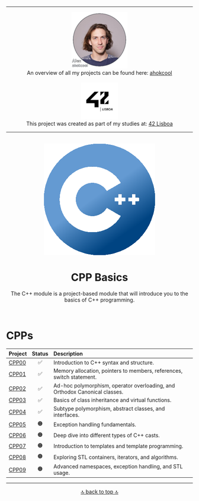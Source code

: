 <!-- ahokcool HEADER START-->
---
<a id="top"></a>
<div align="center">
  <a href="https://github.com/ahokcool/ahokcool/blob/main/README.md">
    <img src="images/alexgit.png" alt="ahokcool" width="150">
  </a><br>
  An overview of all my projects can be found here: <a href="https://github.com/ahokcool/ahokcool/blob/main/README.md" target="_blank">ahokcool</a><br><br>
  <a href="https://www.42lisboa.com">
    <img src="images/logo42.png" alt="42" width="100">
  </a><br>
  This project was created as part of my studies at: <a href="https://www.42lisboa.com" target="_blank">42 Lisboa</a><br>
</div>

---
<!-- ahokcool HEADER END-->
<!-- PROJECT HEADER START -->
<br />
<div align="center">
  <img src="images/CPPlogo.png" alt="project_logo" width="300">
  <h1 align="center">CPP Basics</h1>
<p align="center">
The C++ module is a project-based module that will introduce you to the basics of C++ programming.   
</p>
</div>
<br>
<!-- PROJECT HEADER END -->

# CPPs

| Project        | Status 				   |                 Description                                                   |
|:---------------|:-----------------------:|:------------------------------------------------------------------------------|
| [CPP00][CPP00] | :white_check_mark:	   | Introduction to C++ syntax and structure.                                     |
| [CPP01][CPP01] | :white_check_mark:	   | Memory allocation, pointers to members, references, switch statement.         |
| [CPP02][CPP02] | :white_check_mark:	   | Ad-hoc polymorphism, operator overloading, and Orthodox Canonical classes.    |
| [CPP03][CPP03] | :white_check_mark:   | Basics of class inheritance and virtual functions.                            |
| [CPP04][CPP04] | :white_check_mark: 		   | Subtype polymorphism, abstract classes, and interfaces. 					   |
| [CPP05][CPP05] | :orange_circle: 		   | Exception handling fundamentals.  											   |
| [CPP06][CPP06] | :orange_circle: 		   | Deep dive into different types of C++ casts. 								   |
| [CPP07][CPP07] | :orange_circle: 		   | Introduction to templates and template programming. 						   |
| [CPP08][CPP08] | :orange_circle: 		   | Exploring STL containers, iterators, and algorithms.  						   |
| [CPP09][CPP09] | :orange_circle: 		   | Advanced namespaces, exception handling, and STL usage. 					   |

<!-- Links -->
[CPP00]:./CPP00/
[CPP01]:./CPP01/
[CPP02]:./CPP02/
[CPP03]:./CPP03/
[CPP04]:./CPP04/
[CPP05]:./CPP05/
[CPP06]:./CPP06/
[CPP07]:./CPP07/
[CPP08]:./CPP08/
[CPP09]:./CPP09/

<!-- ahokcool FOOTER-->
---
<p align="center">
  <a href="#top">🔝 back to top 🔝</a>
</p>

